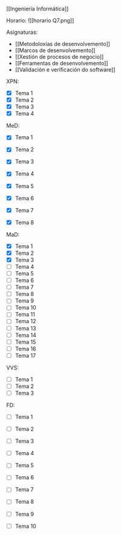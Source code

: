 [[Ingeniería Informática]]

Horario:
![[horario Q7.png]]

Asignaturas:
+ [[Metodoloxías de desenvolvemento]]
+ [[Marcos de desenvolvemento]]
+ [[Xestión de procesos de negocio]]
+ [[Ferramentas de desenvolvemento]]
+ [[Validación e verificación do software]]

XPN:
+ [x] Tema 1
+ [x] Tema 2
+ [x] Tema 3
+ [x] Tema 4

MeD:
+ [x] Tema 1
+ [x] Tema 2
+ [x] Tema 3
+ [x] Tema 4
+ [x] Tema 5
+ [x] Tema 6
+ [x] Tema 7
+ [x] Tema 8


MaD:
+ [x] Tema 1
+ [x] Tema 2
+ [x] Tema 3
+ [ ] Tema 4
+ [ ] Tema 5
+ [ ] Tema 6
+ [ ] Tema 7
+ [ ] Tema 8
+ [ ] Tema 9
+ [ ] Tema 10
+ [ ] Tema 11
+ [ ] Tema 12
+ [ ] Tema 13
+ [ ] Tema 14
+ [ ] Tema 15
+ [ ] Tema 16
+ [ ] Tema 17

VVS:
+ [ ] Tema 1
+ [ ] Tema 2
+ [ ] Tema 3

FD:
+ [ ] Tema 1
+ [ ] Tema 2
+ [ ] Tema 3
+ [ ] Tema 4
+ [ ] Tema 5
+ [ ] Tema 6
+ [ ] Tema 7
+ [ ] Tema 8
+ [ ] Tema 9
+ [ ] Tema 10

